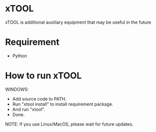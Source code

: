 # xTOOL
xTOOL is additional auxiliary equipment that may be useful in the future

# Requirement
- Python

# How to run xTOOL
WINDOWS:
- Add source code to PATH.
- Run "xtool install" to install requirement package.
- And run "xtool".
- Done.

NOTE: If you use Linux/MacOS, please wait for future updates.